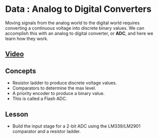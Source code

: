 # Data : Analog to Digital Converters
Moving signals from the analog world to the digital world requires converting a continuous voltage into discrete binary values. We can accomplish this with an analog to digital converter, or **ADC**, and here we learn how they work.

## [Video](https://vimeo.com/1033223967)

## Concepts
- Resistor ladder to produce discrete voltage values.
- Comparators to determine the max level.
- A priority encoder to produce a binary value.
- This is called a Flash ADC.

## Lesson

- Build the input stage for a 2-bit ADC using the LM339/LM2901 comparator and a resistor ladder.